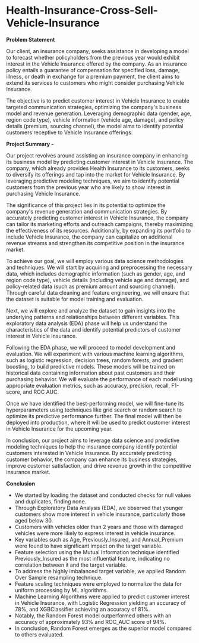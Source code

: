# Health-Insurance-Cross-Sell-Vehicle-Insurance

**Problem Statement**

Our client, an insurance company, seeks assistance in developing a model to forecast whether policyholders from the previous year would exhibit interest in the Vehicle Insurance offered by the company. As an insurance policy entails a guarantee of compensation for specified loss, damage, illness, or death in exchange for a premium payment, the client aims to extend its services to customers who might consider purchasing Vehicle Insurance.

The objective is to predict customer interest in Vehicle Insurance to enable targeted communication strategies, optimizing the company's business model and revenue generation. Leveraging demographic data (gender, age, region code type), vehicle information (vehicle age, damage), and policy details (premium, sourcing channel), the model aims to identify potential customers receptive to Vehicle Insurance offerings.

**Project Summary -**


Our project revolves around assisting an insurance company in enhancing its business model by predicting customer interest in Vehicle Insurance. The company, which already provides Health Insurance to its customers, seeks to diversify its offerings and tap into the market for Vehicle Insurance. By leveraging predictive modeling techniques, we aim to identify potential customers from the previous year who are likely to show interest in purchasing Vehicle Insurance.

The significance of this project lies in its potential to optimize the company's revenue generation and communication strategies. By accurately predicting customer interest in Vehicle Insurance, the company can tailor its marketing efforts and outreach campaigns, thereby maximizing the effectiveness of its resources. Additionally, by expanding its portfolio to include Vehicle Insurance, the company can capitalize on additional revenue streams and strengthen its competitive position in the insurance market.

To achieve our goal, we will employ various data science methodologies and techniques. We will start by acquiring and preprocessing the necessary data, which includes demographic information (such as gender, age, and region code type), vehicle details (including vehicle age and damage), and policy-related data (such as premium amount and sourcing channel). Through careful data cleaning and feature engineering, we will ensure that the dataset is suitable for model training and evaluation.

Next, we will explore and analyze the dataset to gain insights into the underlying patterns and relationships between different variables. This exploratory data analysis (EDA) phase will help us understand the characteristics of the data and identify potential predictors of customer interest in Vehicle Insurance.

Following the EDA phase, we will proceed to model development and evaluation. We will experiment with various machine learning algorithms, such as logistic regression, decision trees, random forests, and gradient boosting, to build predictive models. These models will be trained on historical data containing information about past customers and their purchasing behavior. We will evaluate the performance of each model using appropriate evaluation metrics, such as accuracy, precision, recall, F1-score, and ROC AUC.

Once we have identified the best-performing model, we will fine-tune its hyperparameters using techniques like grid search or random search to optimize its predictive performance further. The final model will then be deployed into production, where it will be used to predict customer interest in Vehicle Insurance for the upcoming year.

In conclusion, our project aims to leverage data science and predictive modeling techniques to help the insurance company identify potential customers interested in Vehicle Insurance. By accurately predicting customer behavior, the company can enhance its business strategies, improve customer satisfaction, and drive revenue growth in the competitive insurance market.

**Conclusion**

- We started by loading the dataset and conducted checks for null values and duplicates, finding none.
- Through Exploratory Data Analysis (EDA), we observed that younger customers show more interest in vehicle insurance, particularly those aged below 30.
- Customers with vehicles older than 2 years and those with damaged vehicles were more likely to express interest in vehicle insurance.
- Key variables such as Age, Previously_Insured, and Annual_Premium were found to have significant impact on the target variable.
- Feature selection using the Mutual Information technique identified Previously_Insured as the most influential feature, indicating no correlation between it and the target variable.
- To address the highly imbalanced target variable, we applied Random Over Sample resampling technique.
- Feature scaling techniques were employed to normalize the data for uniform processing by ML algorithms.
- Machine Learning Algorithms were applied to predict customer interest in Vehicle Insurance, with Logistic Regression yielding an accuracy of 78%, and XGBClassifier achieving an accuracy of 81%.
- Notably, the Random Forest model outperformed others with an accuracy of approximately 93% and ROC_AUC score of 94%.
- In conclusion, Random Forest emerges as the superior model compared to others evaluated.
